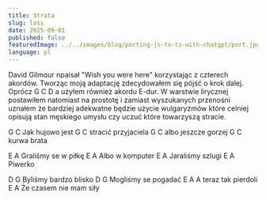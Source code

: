 ```yaml
---
title: Strata
slug: loss
date: 2025-09-01
published: false
featuredImage: ../../images/blog/porting-js-to-ts-with-chatgpt/port.jpg
language: pl
---
```


David Gilmour npaisał "Wish you were here" korzystając z czterech akordów. Tworząc moją adaptację zdecydowałem się pójść o krok dalej. Oprócz G C D a użyłem również akordu E-dur. W warstwie lirycznej postawiłem natomiast na prostotę i zamiast wyszukanych przenośni uznałem że bardziej adekwatne będzie użycie wulgaryzmów które celniej opisują stan męskiego umysłu czy uczuć które towarzyszą stracie.


G          C
Jak hujowo jest
G       C
stracić przyjaciela
G            C
albo jeszcze gorzej
G C
kurwa brata

E           A
Graliśmy se w piłkę
E    A
Albo w komputer
E         A
Jaraliśmy szlugi
E A
Piwerko

D       G
Byliśmy bardzo blisko
D             G
Mogliśmy se pogadać
E       A
A teraz tak pierdoli
E         A
Że czasem nie mam siły
